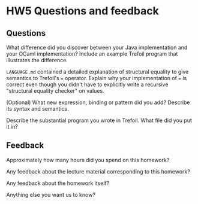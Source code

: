 # HW5 Questions and feedback

## Questions

What difference did you discover between your Java implementation and your OCaml
implementation? Include an example Trefoil program that illustrates the difference.

`LANGUAGE.md` contained a detailed explanation of structural equality to give
semantics to Trefoil's `=` operator. Explain why your implementation of `=` is
correct even though you didn't have to explicitly write a recursive "structural
equality checker" on values.

(Optional) What new expression, binding or pattern did you add? Describe its syntax and semantics.

Describe the substantial program you wrote in Trefoil. What file did you put it in?

## Feedback

Approximately how many hours did you spend on this homework?

Any feedback about the lecture material corresponding to this homework?

Any feedback about the homework itself?

Anything else you want us to know?
